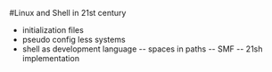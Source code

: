 #Linux and Shell in 21st century

- initialization files
- pseudo config less systems
- shell as development language
-- spaces in paths
-- SMF
-- 21sh implementation
